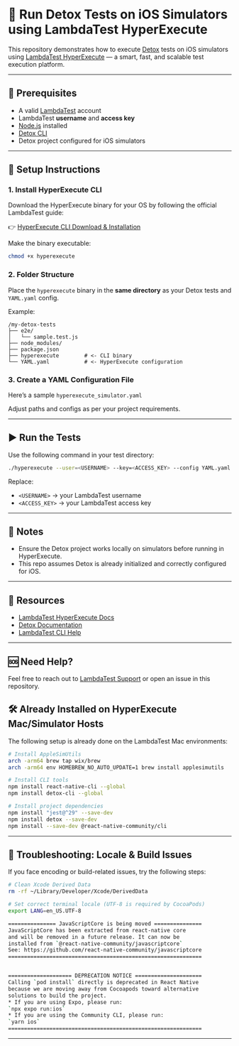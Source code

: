 # 📱 Run Detox Tests on iOS Simulators using LambdaTest HyperExecute

This repository demonstrates how to execute [Detox](https://wix.github.io/Detox/) tests on iOS simulators using [LambdaTest HyperExecute](https://www.lambdatest.com/hyperexecute) — a smart, fast, and scalable test execution platform.

---

## 🚀 Prerequisites

- A valid [LambdaTest](https://www.lambdatest.com/) account
- LambdaTest **username** and **access key**
- [Node.js](https://nodejs.org/) installed
- [Detox CLI](https://wix.github.io/Detox/docs/introduction/getting-started/)
- Detox project configured for iOS simulators

---

## 🔧 Setup Instructions

### 1. Install HyperExecute CLI

Download the HyperExecute binary for your OS by following the official LambdaTest guide:

👉 [HyperExecute CLI Download & Installation](https://www.lambdatest.com/support/docs/hyperexecute-cli-run-tests-on-hyperexecute-grid/)

Make the binary executable:
```bash
chmod +x hyperexecute
```

### 2. Folder Structure

Place the `hyperexecute` binary in the **same directory** as your Detox tests and `YAML.yaml` config.

Example:
```
/my-detox-tests
├── e2e/
│   └── sample.test.js
├── node_modules/
├── package.json
├── hyperexecute        # <- CLI binary
└── YAML.yaml           # <- HyperExecute configuration
```

### 3. Create a YAML Configuration File

Here’s a sample `hyperexecute_simulator.yaml`

Adjust paths and configs as per your project requirements.

---

## ▶️ Run the Tests

Use the following command in your test directory:

```bash
./hyperexecute --user=<USERNAME> --key=<ACCESS_KEY> --config YAML.yaml
```

Replace:
- `<USERNAME>` → your LambdaTest username  
- `<ACCESS_KEY>` → your LambdaTest access key

---

## 📌 Notes

- Ensure the Detox project works locally on simulators before running in HyperExecute.
- This repo assumes Detox is already initialized and correctly configured for iOS.

---

## 📘 Resources

- [LambdaTest HyperExecute Docs](https://www.lambdatest.com/support/docs/introduction-to-hyperexecute/)
- [Detox Documentation](https://wix.github.io/Detox/)
- [LambdaTest CLI Help](https://www.lambdatest.com/support/)

---

## 🆘 Need Help?

Feel free to reach out to [LambdaTest Support](mailto:support@lambdatest.com) or open an issue in this repository.

## 🛠️ Already Installed on HyperExecute Mac/Simulator Hosts

The following setup is already done on the LambdaTest Mac environments:

```bash
# Install AppleSimUtils
arch -arm64 brew tap wix/brew
arch -arm64 env HOMEBREW_NO_AUTO_UPDATE=1 brew install applesimutils

# Install CLI tools
npm install react-native-cli --global
npm install detox-cli --global

# Install project dependencies
npm install "jest@^29" --save-dev
npm install detox --save-dev
npm install --save-dev @react-native-community/cli
```

---

## 🧹 Troubleshooting: Locale & Build Issues

If you face encoding or build-related issues, try the following steps:

```bash
# Clean Xcode Derived Data
rm -rf ~/Library/Developer/Xcode/DerivedData

# Set correct terminal locale (UTF-8 is required by CocoaPods)
export LANG=en_US.UTF-8

=============== JavaScriptCore is being moved ===============
JavaScriptCore has been extracted from react-native core
and will be removed in a future release. It can now be
installed from `@react-native-community/javascriptcore`
See: https://github.com/react-native-community/javascriptcore
=============================================================


==================== DEPRECATION NOTICE =====================
Calling `pod install` directly is deprecated in React Native
because we are moving away from Cocoapods toward alternative
solutions to build the project.
* If you are using Expo, please run:
`npx expo run:ios`
* If you are using the Community CLI, please run:
`yarn ios`
=============================================================
```

---
